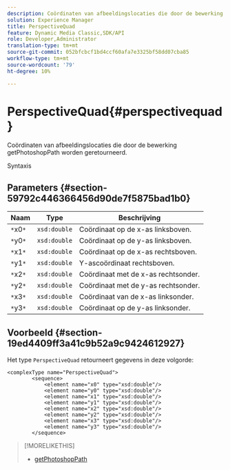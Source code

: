 ```yaml
---
description: Coördinaten van afbeeldingslocaties die door de bewerking getPhotoshopPath worden geretourneerd.
solution: Experience Manager
title: PerspectiveQuad
feature: Dynamic Media Classic,SDK/API
role: Developer,Administrator
translation-type: tm+mt
source-git-commit: 052bfcbcf1bd4ccf60afa7e3325bf58dd07cba85
workflow-type: tm+mt
source-wordcount: '79'
ht-degree: 10%

---
```



# PerspectiveQuad{#perspectivequad}

Coördinaten van afbeeldingslocaties die door de bewerking getPhotoshopPath worden geretourneerd.

Syntaxis

## Parameters {#section-59792c446366456d90de7f5875bad1b0}

| Naam | Type | Beschrijving |
|---|---|---|
| `*`x0`*` | `xsd:double` | Coördinaat op de x-as linksboven. |
| `*`y0`*` | `xsd:double` | Coördinaat op de y-as linksboven. |
| `*`x1`*` | `xsd:double` | Coördinaat op de x-as rechtsboven. |
| `*`y1`*` | `xsd:double` | Y-ascoördinaat rechtsboven. |
| `*`x2`*` | `xsd:double` | Coördinaat met de x-as rechtsonder. |
| `*`y2`*` | `xsd:double` | Coördinaat met de y-as rechtsonder. |
| `*`x3`*` | `xsd:double` | Coördinaat van de x-as linksonder. |
| `*`y3`*` | `xsd:double` | Coördinaat op de y-as linksonder. |

## Voorbeeld {#section-19ed4409ff3a41c9b52a9c9424612927}

Het type `PerspectiveQuad` retourneert gegevens in deze volgorde:

```
<complexType name="PerspectiveQuad">
        <sequence>
            <element name="x0" type="xsd:double"/>
            <element name="y0" type="xsd:double"/>
            <element name="x1" type="xsd:double"/>
            <element name="y1" type="xsd:double"/>
            <element name="x2" type="xsd:double"/>
            <element name="y2" type="xsd:double"/>
            <element name="x3" type="xsd:double"/>
            <element name="y3" type="xsd:double"/>
        </sequence>
```

>[!MORELIKETHIS]
>
>* [getPhotoshopPath](../../operations/c-operations-intro/c-methods/r-get-photoshop-path.md#reference-545f902f84194951ac04e947fdc803b9)

